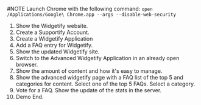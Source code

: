 #NOTE
Launch Chrome with the following command: `open /Applications/Google\ Chrome.app --args --disable-web-security`
 
1. Show the Widgetify website.
2. Create a Supportify Account.
3. Create a Widgetify Application
4. Add a FAQ entry for Widgetify.
5. Show the updated Widgetify site.
6. Switch to the Advanced Widgetify Application in an already open browser.
7. Show the amount of content and how it's easy to manage.
8. Show the advanced widgetify page with a FAQ list of the top 5 and categories for content.  Select one of the top 5 FAQs.  Select a category.
9. Vote for a FAQ.  Show the update of the stats in the server.
10. Demo End.